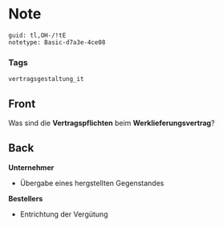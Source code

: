 # Note
```
guid: tl,OH-/!tE
notetype: Basic-d7a3e-4ce08
```

### Tags
```
vertragsgestaltung_it
```

## Front
Was sind die <b>Vertragspflichten</b> beim
<b>Werklieferungsvertrag</b>?

## Back
<div>
  <strong>Unternehmer</strong>
</div>
<ul>
  <li>Übergabe eines hergstellten Gegenstandes
</ul>
<div>
  <strong>Bestellers</strong>
</div>
<ul>
  <li>Entrichtung der Vergütung
</ul>

